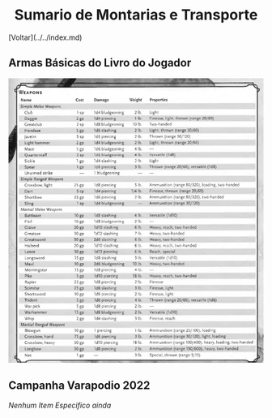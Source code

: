 <h1 style="text-align: center"> Sumario de Montarias e Transporte</h1>
[Voltar](../../index.md)

## Armas Básicas do Livro do Jogador
![Armas](./images/weapons.jpeg)

## Campanha Varapodio 2022

*Nenhum Item Especifico ainda*